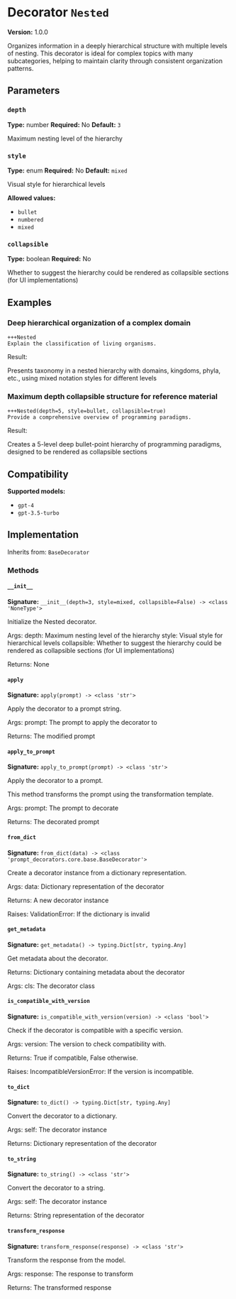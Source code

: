 # Decorator `Nested`

**Version:** 1.0.0

Organizes information in a deeply hierarchical structure with multiple levels of nesting. This decorator is ideal for complex topics with many subcategories, helping to maintain clarity through consistent organization patterns.

## Parameters

### `depth`

**Type:** number
**Required:** No
**Default:** `3`

Maximum nesting level of the hierarchy

### `style`

**Type:** enum
**Required:** No
**Default:** `mixed`

Visual style for hierarchical levels

**Allowed values:**

- `bullet`
- `numbered`
- `mixed`

### `collapsible`

**Type:** boolean
**Required:** No

Whether to suggest the hierarchy could be rendered as collapsible sections (for UI implementations)

## Examples

### Deep hierarchical organization of a complex domain

```
+++Nested
Explain the classification of living organisms.
```

Result:

Presents taxonomy in a nested hierarchy with domains, kingdoms, phyla, etc., using mixed notation styles for different levels

### Maximum depth collapsible structure for reference material

```
+++Nested(depth=5, style=bullet, collapsible=true)
Provide a comprehensive overview of programming paradigms.
```

Result:

Creates a 5-level deep bullet-point hierarchy of programming paradigms, designed to be rendered as collapsible sections

## Compatibility

**Supported models:**

- `gpt-4`
- `gpt-3.5-turbo`

## Implementation

Inherits from: `BaseDecorator`

### Methods

#### `__init__`

**Signature:** `__init__(depth=3, style=mixed, collapsible=False) -> <class 'NoneType'>`

Initialize the Nested decorator.

Args:
    depth: Maximum nesting level of the hierarchy
    style: Visual style for hierarchical levels
    collapsible: Whether to suggest the hierarchy could be rendered as collapsible sections (for UI implementations)


Returns:
    None

#### `apply`

**Signature:** `apply(prompt) -> <class 'str'>`

Apply the decorator to a prompt string.

Args:
    prompt: The prompt to apply the decorator to


Returns:
    The modified prompt

#### `apply_to_prompt`

**Signature:** `apply_to_prompt(prompt) -> <class 'str'>`

Apply the decorator to a prompt.

This method transforms the prompt using the transformation template.

Args:
    prompt: The prompt to decorate

Returns:
    The decorated prompt

#### `from_dict`

**Signature:** `from_dict(data) -> <class 'prompt_decorators.core.base.BaseDecorator'>`

Create a decorator instance from a dictionary representation.

Args:
    data: Dictionary representation of the decorator

Returns:
    A new decorator instance

Raises:
    ValidationError: If the dictionary is invalid

#### `get_metadata`

**Signature:** `get_metadata() -> typing.Dict[str, typing.Any]`

Get metadata about the decorator.

Returns:
    Dictionary containing metadata about the decorator


Args:
    cls: The decorator class

#### `is_compatible_with_version`

**Signature:** `is_compatible_with_version(version) -> <class 'bool'>`

Check if the decorator is compatible with a specific version.

Args:
    version: The version to check compatibility with.


Returns:
    True if compatible, False otherwise.


Raises:
    IncompatibleVersionError: If the version is incompatible.

#### `to_dict`

**Signature:** `to_dict() -> typing.Dict[str, typing.Any]`

Convert the decorator to a dictionary.

Args:
    self: The decorator instance

Returns:
    Dictionary representation of the decorator

#### `to_string`

**Signature:** `to_string() -> <class 'str'>`

Convert the decorator to a string.

Args:
    self: The decorator instance

Returns:
    String representation of the decorator

#### `transform_response`

**Signature:** `transform_response(response) -> <class 'str'>`

Transform the response from the model.

Args:
    response: The response to transform

Returns:
    The transformed response
